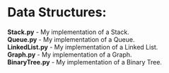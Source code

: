 Data Structures:
=============
**Stack.py** - My implementation of a Stack. <br>
**Queue.py** - My implementation of a Queue. <br>
**LinkedList.py** - My implementation of a Linked List. <br>
**Graph.py** - My implementation of a Graph. <br>
**BinaryTree.py** - My implementation of a Binary Tree.
